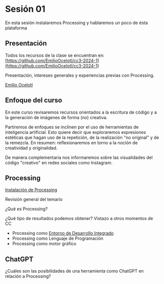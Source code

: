 # Sesión 01

En esta sesión instalaremos Processing y hablaremos un poco de ésta plataforma 

## Presentación 

Todos los recursos de la clase se encuentran en: [https://github.com/EmilioOcelotl/cc3-2024-1](https://github.com/EmilioOcelotl/cc3-2024-1)

Presentación, intereses generales y experiencias previas con Processing. 

[Emilio Ocelotl](https://ocelotl.cc/)

## Enfoque del curso 

En este curso revisaremos recursos orientados a la escritura de código y a la generación de imágenes de forma (no) creativa. 

Partiremos de enfoques se inclinen por el uso de herramientas de inteligencia artificial. Esto quiere decir que exploraremos expresiones estéticas que hagan uso de la repetición, de la realización "no original" y de la remezcla. En resumen: reflexionaremos en torno a la noción de creatividad y originalidad. 

De manera complementaria nos informaremos sobre las visualidades del código "creativo" en redes sociales como Instagram. 

## Processing

[Instalación de Processing](https://processing.org/download)

Revisión general del temario

¿Qué es Processing? 

¿Qué tipo de resultados podemos obtener? Vistazo a otros momentos de CC

- Processing como [Entorno de Desarrollo Integrado](https://es.wikipedia.org/wiki/Entorno_de_desarrollo_integrado)
- Processing como Lenguaje de Programación 
- Processing como motor gráfico 

## ChatGPT 

¿Cuáles son las posibilidades de una herramienta como ChatGPT en relación a Processing? 
